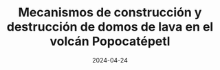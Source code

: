 ---
type: invited seminar
highlight: True
authors: ['Sébastien Valade']
title: "Mecanismos de construcción y destrucción de domos de lava en el volcán Popocatépetl"
event: Institute Seminar
event_url: https://www.youtube.com/watch?v=xmksl5KLHSU&t=1417s
location: Universidad Nacional Autónoma de México (Institute of Geophysics)
address:
  city: Mexico City
  country: Mexico
date: 2024-04-24
all_day: True
---